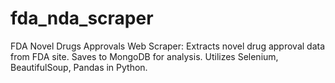 # fda_nda_scraper
FDA Novel Drugs Approvals Web Scraper: Extracts novel drug approval data from FDA site. Saves to MongoDB for analysis. Utilizes Selenium, BeautifulSoup, Pandas in Python.
